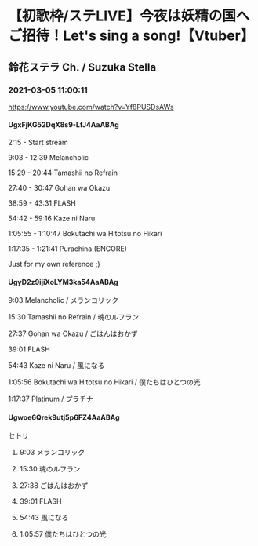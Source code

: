 # 【初歌枠/ステLIVE】今夜は妖精の国へご招待！Let's sing a song!【Vtuber】
## 鈴花ステラ Ch. / Suzuka Stella
### 2021-03-05 11:00:11
https://www.youtube.com/watch?v=Yf8PUSDsAWs
#### UgxFjKG52DqX8s9-LfJ4AaABAg
2:15 - Start stream

9:03 - 12:39 Melancholic

15:29 - 20:44 Tamashii no Refrain

27:40 - 30:47 Gohan wa Okazu

38:59 - 43:31 FLASH

54:42 - 59:16 Kaze ni Naru

1:05:55 - 1:10:47 Bokutachi wa Hitotsu no Hikari

1:17:35 - 1:21:41 Purachina (ENCORE)



Just for my own reference ;)

#### UgyD2z9ijiXoLYM3ka54AaABAg
9:03 Melancholic / メランコリック

15:30 Tamashii no Refrain / 魂のルフラン

27:37 Gohan wa Okazu / ごはんはおかず

39:01 FLASH

54:43 Kaze ni Naru / 風になる

1:05:56 Bokutachi wa Hitotsu no Hikari / 僕たちはひとつの光

1:17:37 Platinum / プラチナ

#### Ugwoe6Qrek9utj5p6FZ4AaABAg
セトリ



1. 9:03 メランコリック

2. 15:30 魂のルフラン

3. 27:38 ごはんはおかず 

4. 39:01 FLASH

5. 54:43 風になる

6. 1:05:57 僕たちはひとつの光

